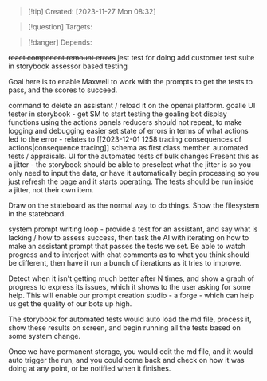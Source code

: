 
>[!tip] Created: [2023-11-27 Mon 08:32]

>[!question] Targets: 

>[!danger] Depends: 


~~react component remount errors~~
jest test for doing add customer
test suite in storybook
assessor based testing

Goal here is to enable Maxwell to work with the prompts to get the tests to pass, and the scores to succeed.

command to delete an assistant / reload it on the openai platform.
goalie UI tester in storybook - get SM to start testing the goaling bot
display functions using the actions panels
reducers should not repeat, to make logging and debugging easier
set state of errors in terms of what actions led to the error - relates to [[2023-12-01 1258 tracing consequences of actions|consequence tracing]]
schema as first class member.
automated tests / appraisals.
UI for the automated tests of bulk changes
Present this as a jitter - the storybook should be able to preselect what the jitter is so you only need to input the data, or have it automatically begin processing so you just refresh the page and it starts operating.  The tests should be run inside a jitter, not their own item.

Draw on the stateboard as the normal way to do things.
Show the filesystem in the stateboard.




system prompt writing loop - provide a test for an assistant, and say what is lacking / how to assess success, then task the AI with iterating on how to make an assistant prompt that passes the tests we set.  Be able to watch progress and to interject with chat comments as to what you think should be different, then have it run a bunch of iterations as it tries to improve.

Detect when it isn't getting much better after N times, and show a graph of progress to express its issues, which it shows to the user asking for some help.  This will enable our prompt creation studio - a forge - which can help us get the quality of our bots up high.

The storybook for automated tests would auto load the md file, process it, show these results on screen, and begin running all the tests based on some system change.

Once we have permanent storage, you would edit the md file, and it would auto trigger the run, and you could come back and check on how it was doing at any point, or be notified when it finishes.
